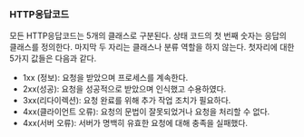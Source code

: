 ### HTTP응답코드

모든 HTTP응답코드는 5개의 클래스로 구분된다. 상태 코드의 첫 번째 숫자는 응답의 클래스를 정의한다. 마지막 두 자리는 클래스나 분류 역할을 하지 않는다. 첫자리에 대한 5가지 값들은 다음과 같다.

- 1xx (정보): 요청을 받았으며 프로세스를 계속한다.
- 2xx(성공): 요청을 성공적으로 받았으며 인식했고 수용하였다.
- 3xx(리다이렉션): 요청 완료를 위해 추가 작업 조치가 필요하다.
- 4xx(클라이언트 오류): 요청의 문법이 잘못되었거나 요청을 처리할 수 없다.
- 4xx(서버 오류): 서버가 명백히 유효한 요청에 대해 충족을 실패했다.

